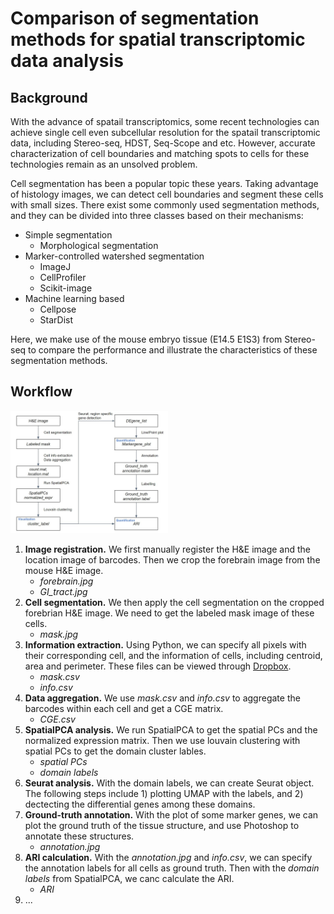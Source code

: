 # **Comparison of segmentation methods for spatial transcriptomic data analysis** #

## **Background**
With the advance of spatail transcriptomics, some recent technologies can achieve single cell even subcellular resolution for the spatail transcriptomic data, including Stereo-seq, HDST, Seq-Scope and etc. However, accurate characterization of cell boundaries and matching spots to cells for these technologies remain as an unsolved problem.

Cell segmentation has been a popular topic these years. Taking advantage of histology images, we can detect cell boundaries and segment these cells with small sizes. There exist some commonly used segmentation methods, and they can be divided into three classes based on their mechanisms: 
- Simple segmentation
  - Morphological segmentation
- Marker-controlled watershed segmentation
  - ImageJ
  - CellProfiler
  - Scikit-image
- Machine learning based
  - Cellpose
  - StarDist

Here, we make use of the mouse embryo tissue (E14.5 E1S3) from Stereo-seq to compare the performance and illustrate the characteristics of these segmentation methods.

## **Workflow**
<p align="left" width="100%">
    <img width="50%" src="https://github.com/wnbo9/st/blob/main/workflow.jpg">
</p>

1. **Image registration.** We first manually register the H&E image and the location image of barcodes. Then we crop the forebrain image from the mouse H&E image.
   - *forebrain.jpg*
   - *GI_tract.jpg*
2. **Cell segmentation.** We then apply the cell segmentation on the cropped forebrian H&E image. We need to get the labeled mask image of these cells.
   - *mask.jpg*
3. **Information extraction.** Using Python, we can specify all pixels with their corresponding cell, and the information of cells, including centroid, area and perimeter. These files can be viewed through [Dropbox](https://www.dropbox.com/sh/g8kfbqrtza3u9ex/AADTZNbPNKWDgHV4LsB__RCna?dl=0).
   - *mask.csv*
   - *info.csv*
4. **Data aggregation.** We use *mask.csv* and *info.csv* to aggregate the barcodes within each cell and get a CGE matrix.
   - *CGE.csv*
5. **SpatialPCA analysis.** We run SpatialPCA to get the spatial PCs and the normalized expression matrix. Then we use louvain clustering with spatial PCs to get the domain cluster lables.
   - *spatial PCs*
   - *domain labels*
6. **Seurat analysis.** With the domain labels, we can create Seurat object. The following steps include 1) plotting UMAP with the labels, and 2) dectecting the differential genes among these domains.
7. **Ground-truth annotation.** With the plot of some marker genes, we can plot the ground truth of the tissue structure, and use Photoshop to annotate these structures.
   - *annotation.jpg*
8. **ARI calculation.** With the *annotation.jpg* and *info.csv*, we can specify the annotation labels for all cells as ground truth. Then with the *domain labels* from SpatialPCA, we canc calculate the ARI.
   - *ARI*
9. ...

